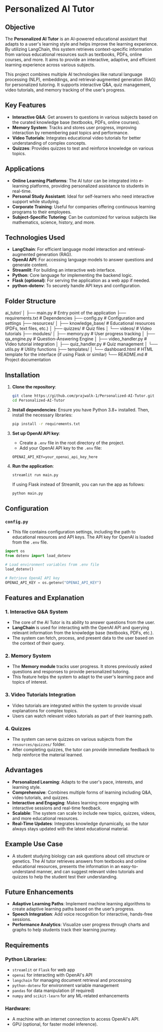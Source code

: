 # Personalized AI Tutor

## Objective
The **Personalized AI Tutor** is an AI-powered educational assistant that adapts to a user's learning style and helps improve the learning experience. By utilizing LangChain, this system retrieves context-specific information from various educational resources such as textbooks, PDFs, online courses, and more. It aims to provide an interactive, adaptive, and efficient learning experience across various subjects.

This project combines multiple AI technologies like natural language processing (NLP), embeddings, and retrieval-augmented generation (RAG) for personalized tutoring. It supports interactive Q&A, quiz management, video tutorials, and memory tracking of the user’s progress.

## Key Features
- **Interactive Q&A**: Get answers to questions in various subjects based on the curated knowledge base (textbooks, PDFs, online courses).
- **Memory System**: Tracks and stores user progress, improving interaction by remembering past topics and performance.
- **Video Tutorials**: Integrates educational video tutorials for better understanding of complex concepts.
- **Quizzes**: Provides quizzes to test and reinforce knowledge on various topics.

## Applications
- **Online Learning Platforms**: The AI tutor can be integrated into e-learning platforms, providing personalized assistance to students in real-time.
- **Personal Study Assistant**: Ideal for self-learners who need interactive support while studying.
- **Corporate Training**: Useful for companies offering continuous learning programs to their employees.
- **Subject-Specific Tutoring**: Can be customized for various subjects like mathematics, science, history, and more.

## Technologies Used
- **LangChain**: For efficient language model interaction and retrieval-augmented generation (RAG).
- **OpenAI API**: For accessing language models to answer questions and generate content.
- **Streamlit**: For building an interactive web interface.
- **Python**: Core language for implementing the backend logic.
- **Flask (optional)**: For serving the application as a web app if needed.
- **python-dotenv**: To securely handle API keys and configuration.

## Folder Structure

ai_tutor/
│
├── main.py                # Entry point of the application
├── requirements.txt       # Dependencies
├── config.py              # Configuration and settings
├── resources/
│   ├── knowledge_base/    # Educational resources (PDFs, text files, etc.)
│   ├── quizzes/           # Quiz files
│   └── videos/            # Video tutorials
├── modules/
│   ├── memory.py          # User progress tracking
│   ├── qa_engine.py       # Question-Answering Engine
│   ├── video_handler.py   # Video tutorial integration
│   ├── quiz_handler.py    # Quiz management
│   └── utils.py           # Utility functions
├── templates/
│   └── dashboard.html     # HTML template for the interface (if using Flask or similar)
└── README.md              # Project documentation

## Installation

1. **Clone the repository**:
   ```bash
   git clone https://github.com/prajwalk-1/Personalized-AI-Tutor.git
   cd Personalized-AI-Tutor
   

2. **Install dependencies**:
   Ensure you have Python 3.8+ installed. Then, install the necessary libraries:
   ```bash
   pip install -r requirements.txt
   ```

3. **Set up OpenAI API key**:
   - Create a `.env` file in the root directory of the project.
   - Add your OpenAI API key to the `.env` file:
   ```plaintext
   OPENAI_API_KEY=your_openai_api_key_here
   ```

4. **Run the application**:
   ```bash
   streamlit run main.py
   ```

   If using Flask instead of Streamlit, you can run the app as follows:
   ```bash
   python main.py
   ```

## Configuration
### `config.py`
- This file contains configuration settings, including the path to educational resources and API keys. The API key for OpenAI is loaded from the `.env` file.

```python
import os
from dotenv import load_dotenv

# Load environment variables from .env file
load_dotenv()

# Retrieve OpenAI API key
OPENAI_API_KEY = os.getenv("OPENAI_API_KEY")
```

## Features and Explanation

### 1. **Interactive Q&A System**
   - The core of the AI Tutor is its ability to answer questions from the user.
   - **LangChain** is used for interacting with the OpenAI API and querying relevant information from the knowledge base (textbooks, PDFs, etc.).
   - The system can fetch, process, and present data to the user based on the context of their query.

### 2. **Memory System**
   - The **Memory module** tracks user progress. It stores previously asked questions and responses to provide personalized tutoring.
   - This feature helps the system to adapt to the user's learning pace and topics of interest.

### 3. **Video Tutorials Integration**
   - Video tutorials are integrated within the system to provide visual explanations for complex topics.
   - Users can watch relevant video tutorials as part of their learning path.

### 4. **Quizzes**
   - The system can serve quizzes on various subjects from the `resources/quizzes/` folder.
   - After completing quizzes, the tutor can provide immediate feedback to help reinforce the material learned.

## Advantages
- **Personalized Learning**: Adapts to the user's pace, interests, and learning style.
- **Comprehensive**: Combines multiple forms of learning including Q&A, video tutorials, and quizzes.
- **Interactive and Engaging**: Makes learning more engaging with interactive sessions and real-time feedback.
- **Scalable**: The system can scale to include new topics, quizzes, videos, and more educational resources.
- **Real-Time Updates**: Integrates knowledge dynamically, so the tutor always stays updated with the latest educational material.

## Example Use Case
- A student studying biology can ask questions about cell structure or genetics. The AI tutor retrieves answers from textbooks and online educational resources, presents the information in an easy-to-understand manner, and can suggest relevant video tutorials and quizzes to help the student test their understanding.

## Future Enhancements
- **Adaptive Learning Paths**: Implement machine learning algorithms to create adaptive learning paths based on the user’s progress.
- **Speech Integration**: Add voice recognition for interactive, hands-free sessions.
- **Performance Analytics**: Visualize user progress through charts and graphs to help students track their learning journey.

## Requirements

### Python Libraries:
- `streamlit` or `Flask` for web app
- `openai` for interacting with OpenAI's API
- `langchain` for managing document retrieval and processing
- `python-dotenv` for environment variable management
- `pandas` for data manipulation (if required)
- `numpy` and `scikit-learn` for any ML-related enhancements

### Hardware:
- A machine with an internet connection to access OpenAI's API.
- GPU (optional, for faster model inference).
